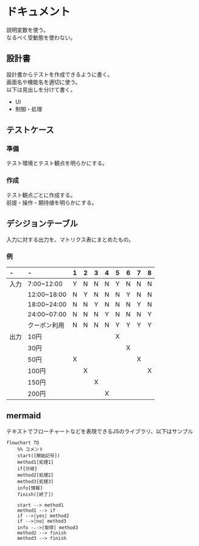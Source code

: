 # ドキュメント

説明変数を使う。  
なるべく受動態を使わない。

## 設計書
設計書からテストを作成できるように書く。  
画面名や機能名を適切に使う。  
以下は見出しを分けて書く。
* UI
* 制御・処理

## テストケース
### 準備
テスト環境とテスト観点を明らかにする。  

### 作成
テスト観点ごとに作成する。  
前提・操作・期待値を明らかにする。

## デシジョンテーブル
入力に対する出力を、マトリクス表にまとめたもの。

### 例
|-|-|1|2|3|4|5|6|7|8|
|:--|:--|:-:|:-:|:-:|:-:|:-:|:-:|:-:|:-:|
|入力|7:00~12:00|Y|N|N|N|Y|N|N|N|
||12:00~18:00|N|Y|N|N|N|Y|N|N|
||18:00~24:00|N|N|Y|N|N|N|Y|N|
||24:00~07:00|N|N|N|Y|N|N|N|Y|
||クーポン利用|N|N|N|N|Y|Y|Y|Y|
|出力|10円|||||X||||
||30円||||||X|||
||50円|X||||||X||
||100円||X||||||X|
||150円|||X||||||
||200円||||X|||||

## mermaid
テキストでフローチャートなどを表現できるJSのライブラリ、以下はサンプル
```mermaid
flowchart TD
    %% コメント
    start([開始記号])
    method1[処理1]
    if{分岐}
    method2[処理2]
    method3[処理3]
    info[情報]
    finish([終了])

    start --> method1
    method1 --> if
    if -->|yes| method2
    if -->|no| method3
    info -.->|取得| method3
    method2 --> finish
    method3 --> finish
```
